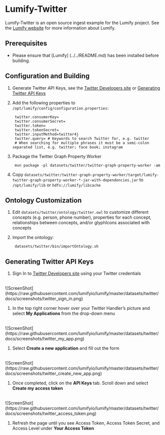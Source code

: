 # Lumify-Twitter

Lumify-Twitter is an open source ingest example for the Lumify project. See the [Lumify website](http://lumify.io) for more information about Lumify.

## Prerequisites

* Please ensure that [Lumify] (../../README.md) has been installed before building.

## Configuration and Building

1. Generate Twitter API Keys, see the [Twitter Developers site](https://dev.twitter.com/) or [Generating Twitter API Keys](#generating-twitter-api-keys)

1. Add the following properties to `/opt/lumify/config/configuration.properties`:

        twitter.consumerKey= 
        twitter.consumerSecret=
        twitter.token=
        twitter.tokenSecret=
        twitter.inputMethod=twitter4j
        twitter.query= # Keywords to search Twitter for, e.g. twitter
        # When searching for multiple phrases it must be a semi-colon separated list, e.g. twitter; face book; instagram

1. Package the Twitter Graph Property Worker

        mvn package -pl datasets/twitter/twitter-graph-property-worker -am

1. Copy `datasets/twitter/twitter-graph-property-worker/target/lumify-twitter-graph-property-worker-*-jar-with-dependencies.jar` to `/opt/lumify/lib` or `hdfs://lumify/libcache`

## Ontology Customization

1. Edit `datasets/twitter/ontology/twitter.owl` to customize different concepts (e.g. person, phone number), properties for each concept, relationships between concepts, and/or glyphIcons associated with concepts

1. Import the ontology:

        datasets/twitter/bin/importOntology.sh

## Generating Twitter API Keys

1. Sign In to [Twitter Developers site](https://dev.twitter.com/user/login?destination=home) using your Twitter credentials
<br />
![ScreenShot](https://raw.githubusercontent.com/lumifyio/lumify/master/datasets/twitter/docs/screenshots/twitter_sign_in.png)

1. In the top right corner hover over your Twitter Handler’s picture and select **My Applications** from the drop-down menu
<br />
![ScreenShot](https://raw.githubusercontent.com/lumifyio/lumify/master/datasets/twitter/docs/screenshots/twitter_my_app.png)

1. Select **Create a new application** and fill out the form
<br />
![ScreenShot](https://raw.githubusercontent.com/lumifyio/lumify/master/datasets/twitter/docs/screenshots/twitter_create_new_app.png)

1. Once completed, click on the **API Keys** tab. Scroll down and select **Create my access token**
<br />
![ScreenShot](https://raw.githubusercontent.com/lumifyio/lumify/master/datasets/twitter/docs/screenshots/twitter_access_token.png)

1. Refresh the page until you see Access Token, Access Token Secret, and Access Level under **Your Access Token**
